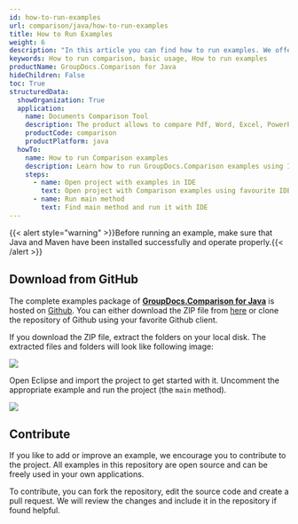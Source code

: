 ```yaml
---
id: how-to-run-examples
url: comparison/java/how-to-run-examples
title: How to Run Examples
weight: 6
description: "In this article you can find how to run examples. We offer multiple solutions on how you can run GroupDocs.Comparison examples, by building your own or using our back-end or front-end examples out-of-the-box."
keywords: How to run comparison, basic usage, How to run examples
productName: GroupDocs.Comparison for Java
hideChildren: False
toc: True
structuredData:
  showOrganization: True
  application:
    name: Documents Comparison Tool
    description: The product allows to compare Pdf, Word, Excel, PowerPoint, AutoCad, Image, Code and much more file formats. Comparison API also supports accepting or rejecting changes, extracting document information and generating comparison report
    productCode: comparison
    productPlatform: java
  howTo:
    name: How to run Comparison examples
    description: Learn how to run GroupDocs.Comparison examples using IDE
    steps:
      - name: Open project with examples in IDE
        text: Open project with Comparison examples using favourite IDE
      - name: Run main method
        text: Find main method and run it with IDE
---
```


{{< alert style="warning" >}}Before running an example, make sure that Java and Maven have been installed successfully and operate properly.{{< /alert >}}

## Download from GitHub

The complete examples package of **[GroupDocs.Comparison for Java](https://products.groupdocs.com/comparison/java)** is hosted on [Github](https://github.com/groupdocs-comparison/GroupDocs.Comparison-for-Java.git). You can either download the ZIP file from [here](https://codeload.github.com/groupdocs-comparison/GroupDocs.Comparison-for-Java/zip/master) or clone the repository of Github using your favorite Github client.

If you download the ZIP file, extract the folders on your local disk. The extracted files and folders will look like following image:

![](https://github.com/groupdocs-comparison/GroupDocs.Comparison-for-Java/blob/master/Examples/GroupDocs.Comparison.Examples.Java/Data/Screenshots/folder.PNG?raw=true)

Open Eclipse and import the project to get started with it. Uncomment the appropriate example and run the project (the `main` method).

![](https://github.com/groupdocs-comparison/GroupDocs.Comparison-for-Java/blob/master/Examples/GroupDocs.Comparison.Examples.Java/Data/Screenshots/eclipse.PNG?raw=true)

## Contribute

If you like to add or improve an example, we encourage you to contribute to the project. All examples in this repository are open source and can be freely used in your own applications.

To contribute, you can fork the repository, edit the source code and create a pull request. We will review the changes and include it in the repository if found helpful.
